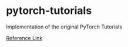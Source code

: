 # pytorch-tutorials
Implementation of the original PyTorch Tutorials

[Reference Link](https://pytorch.org/tutorials/)
